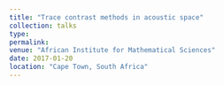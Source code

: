 ```yaml
---
title: "Trace contrast methods in acoustic space"
collection: talks
type: 
permalink:
venue: "African Institute for Mathematical Sciences"
date: 2017-01-20
location: "Cape Town, South Africa"
---
```

